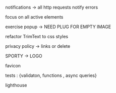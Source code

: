 notifications -> all http requests notify errors

focus on all active elements

exercise popup -> NEED PLUG FOR EMPTY IMAGE

refactor TrimText to css styles

privacy policy -> links or delete

SPORTY -> LOGO

favicon

tests : {validaton, functions , async queries}

lighthouse
